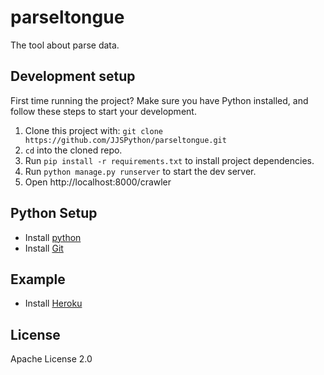 # parseltongue
The tool about parse data.

## Development setup

First time running the project? Make sure you have Python installed, and follow these steps to start your development.

1.  Clone this project with:
`git clone https://github.com/JJSPython/parseltongue.git`
2.  `cd` into the cloned repo.
3.  Run `pip install -r requirements.txt` to install project dependencies.
4.  Run `python manage.py runserver` to start the dev server.
5.  Open http://localhost:8000/crawler

## Python Setup

* Install [python](https://www.python.org/)
* Install [Git](https://git-scm.com/downloads)

## Example
* Install [Heroku](https://vast-refuge-25114.herokuapp.com/crawler)

## License
Apache License 2.0
